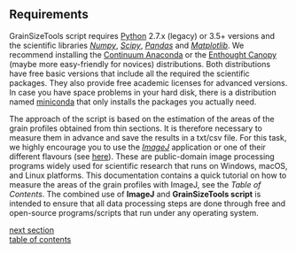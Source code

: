 Requirements
-------------

GrainSizeTools script requires [Python][1] 2.7.x (legacy) or 3.5+ versions and the scientific libraries [*Numpy*][2], [*Scipy*][3], [*Pandas*][9] and [*Matplotlib*][4]. We recommend installing the [Continuum Anaconda][5] or the [Enthought Canopy][6] (maybe more easy-friendly for novices) distributions. Both distributions have free basic versions that include all the required the scientific packages. They also provide free academic licenses for advanced versions. In case you have space problems in your hard disk, there is a distribution named [miniconda][7] that only installs the packages you actually need.

The approach of the script is based on the estimation of the areas of the grain profiles obtained from thin sections. It is therefore necessary to measure them in advance and save the results in a txt/csv file. For this task, we highly encourage you to use the [*ImageJ*](http://rsbweb.nih.gov/ij/) application or one of their different flavours (see [here](http://fiji.sc/ImageJ)). These are public-domain image processing programs widely used for scientific research that runs on Windows, macOS, and Linux platforms. This documentation contains a quick tutorial on how to measure the areas of the grain profiles with ImageJ, see the *Table of Contents*. The combined use of **ImageJ** and **GrainSizeTools script** is intended to ensure that all data processing steps are done through free and open-source programs/scripts that run under any operating system.



[next section](https://github.com/marcoalopez/GrainSizeTools/blob/master/DOCS/Scope.md)  
[table of contents](https://github.com/marcoalopez/GrainSizeTools/blob/master/DOCS/tableOfContents.md)



[1]: https://www.python.org/

[2]: http://www.numpy.org/

[3]: http://www.scipy.org/

[4]: http://matplotlib.org/

[5]: https://store.continuum.io/cshop/anaconda/

[6]: https://www.enthought.com/products/canopy/

[7]: http://conda.pydata.org/miniconda.html

[8]: http://rsbweb.nih.gov/ij/

[9]: http://pandas.pydata.org
